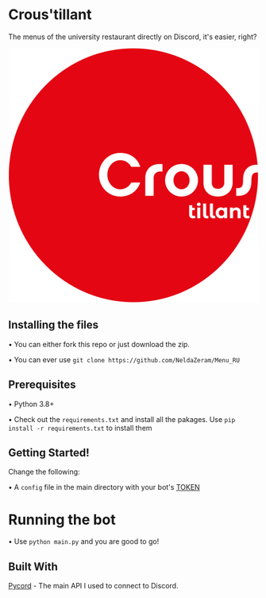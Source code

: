 # Crous'tillant
The menus of the university restaurant directly on Discord, it's easier, right?

<p align="center">
  <img width="512" height="512" src="./logo_bot.png">
</p>

## Installing the files

• You can either fork this repo or just download the zip.

• You can ever use `git clone https://github.com/NeldaZeram/Menu_RU` 

## Prerequisites

• Python 3.8+

• Check out the `requirements.txt` and install all the pakages. Use `pip install -r requirements.txt` to install them

## Getting Started!

Change the following:

• A `config` file in the main directory with your bot's [TOKEN](https://discord.com/developers/applications)

# Running the bot

• Use `python main.py` and you are good to go!

## Built With

[Pycord](https://github.com/Pycord-Development/pycord) - The main API I used to connect to Discord.
